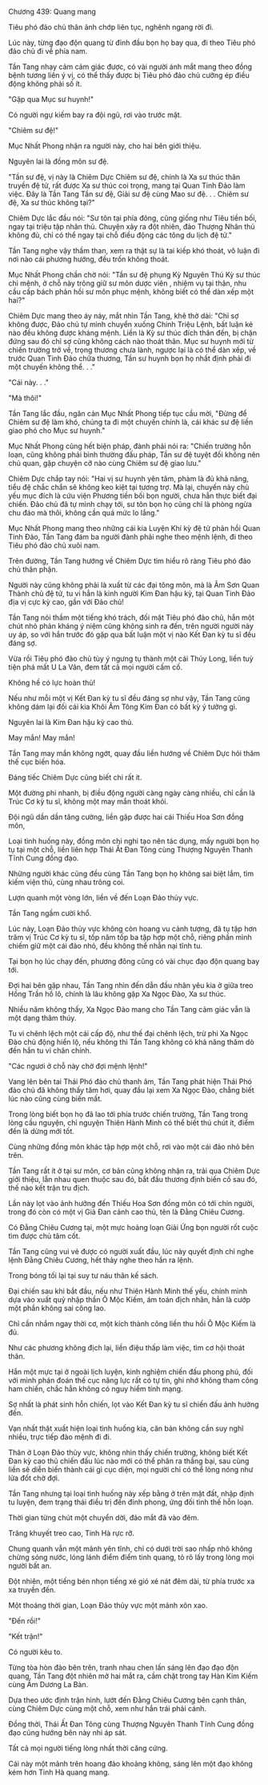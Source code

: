 




Chương 439: Quang mang


Tiêu phó đảo chủ thân ảnh chớp liên tục, nghênh ngang rời đi.

Lúc này, từng đạo độn quang từ đỉnh đầu bọn họ bay qua, đi theo Tiêu phó đảo chủ đi về phía nam.

Tần Tang nhạy cảm cảm giác được, có vài người ánh mắt mang theo đồng bệnh tương liên ý vị, có thể thấy được bị Tiêu phó đảo chủ cưỡng ép điều động không phải số ít.

"Gặp qua Mục sư huynh!"

Có người ngự kiếm bay ra đội ngũ, rơi vào trước mặt.

"Chiêm sư đệ!"

Mục Nhất Phong nhận ra người này, cho hai bên giới thiệu.

Nguyên lai là đồng môn sư đệ.

"Tần sư đệ, vị này là Chiêm Dực Chiêm sư đệ, chính là Xa sư thúc thân truyền đệ tử, rất được Xa sư thúc coi trọng, mang tại Quan Tinh Đảo làm việc. Đây là Tần Tang Tần sư đệ, Giải sư đệ cùng Mao sư đệ. . . Chiêm sư đệ, Xa sư thúc không tại?"

Chiêm Dực lắc đầu nói: "Sư tôn tại phía đông, cũng giống như Tiêu tiền bối, ngay tại triệu tập nhân thủ. Chuyện xảy ra đột nhiên, đảo Thượng Nhân thủ không đủ, chỉ có thể ngay tại chỗ điều động các tông du lịch đệ tử."

Tần Tang nghe vậy thầm than, xem ra thật sự là tai kiếp khó thoát, vô luận đi nơi nào cái phương hướng, đều trốn không thoát.

Mục Nhất Phong chần chờ nói: "Tần sư đệ phụng Kỳ Nguyên Thú Kỳ sư thúc chi mệnh, ở chỗ này trông giữ sư môn dược viên , nhiệm vụ tại thân, nhu cầu cấp bách phản hồi sư môn phục mệnh, không biết có thể dàn xếp một hai?"

Chiêm Dực mang theo áy náy, mắt nhìn Tần Tang, khẽ thở dài: "Chỉ sợ không được, Đảo chủ tự mình chuyển xuống Chinh Triệu Lệnh, bất luận kẻ nào đều không được kháng mệnh. Liền là Kỳ sư thúc đích thân đến, bị chặn đứng sau đó chỉ sợ cũng không cách nào thoát thân. Mục sư huynh mới từ chiến trường trở về, trọng thương chưa lành, ngược lại là có thể dàn xếp, về trước Quan Tinh Đảo chữa thương, Tần sư huynh bọn họ nhất định phải đi một chuyến không thể. . ."

"Cái này. . ."

"Mà thôi!"

Tần Tang lắc đầu, ngăn cản Mục Nhất Phong tiếp tục cầu mời, "Đừng để Chiêm sư đệ làm khó, chúng ta đi một chuyến chính là, cái khác sư đệ liền giao phó cho Mục sư huynh."

Mục Nhất Phong cũng hết biện pháp, đành phải nói ra: "Chiến trường hỗn loạn, cũng không phải bình thường đấu pháp, Tần sư đệ tuyệt đối không nên chủ quan, gặp chuyện cỡ nào cùng Chiêm sư đệ giao lưu."

Chiêm Dực chắp tay nói: "Hai vị sư huynh yên tâm, phàm là đủ khả năng, tiểu đệ chắc chắn sẽ không keo kiệt tại tương trợ. Mà lại, chuyến này chủ yếu mục đích là cứu viện Phương tiền bối bọn người, chưa hẳn thực biết đại chiến. Đảo chủ đã tự mình chạy tới, sư tôn bọn họ cũng chỉ là phòng ngừa chu đáo mà thôi, không cần quá mức lo lắng."

Mục Nhất Phong mang theo những cái kia Luyện Khí kỳ đệ tử phản hồi Quan Tinh Đảo, Tần Tang đám ba người đành phải nghe theo mệnh lệnh, đi theo Tiêu phó đảo chủ xuôi nam.

Trên đường, Tần Tang hướng về Chiêm Dực tìm hiểu rõ ràng Tiêu phó đảo chủ thân phận.

Người này cũng không phải là xuất từ các đại tông môn, mà là Âm Sơn Quan Thành chủ đệ tử, tu vi hẳn là kinh người Kim Đan hậu kỳ, tại Quan Tinh Đảo địa vị cực kỳ cao, gần với Đảo chủ!

Tần Tang nói thầm một tiếng khó trách, đối mặt Tiêu phó đảo chủ, hắn một chút nhỏ phản kháng ý niệm cũng không sinh ra đến, trên người người này uy áp, so với hắn trước đó gặp qua bất luận một vị nào Kết Đan kỳ tu sĩ đều đáng sợ.

Vừa rồi Tiêu phó đảo chủ tùy ý ngưng tụ thành một cái Thủy Long, liền tuỳ tiện phá mất U La Vân, đem tất cả mọi người cấm cố.

Không hề có lực hoàn thủ!

Nếu như mỗi một vị Kết Đan kỳ tu sĩ đều đáng sợ như vậy, Tần Tang cũng không dám lại đối cái kia Khôi Âm Tông Kim Đan có bất kỳ ý tưởng gì.

Nguyên lai là Kim Đan hậu kỳ cao thủ.

May mắn! May mắn!

Tần Tang may mắn không ngớt, quay đầu liền hướng về Chiêm Dực hỏi thăm thế cục biến hóa.

Đáng tiếc Chiêm Dực cũng biết chi rất ít.

Một đường phi nhanh, bị điều động người càng ngày càng nhiều, chỉ cần là Trúc Cơ kỳ tu sĩ, không một may mắn thoát khỏi.

Đội ngũ dần dần tăng cường, liền gặp được hai cái Thiếu Hoa Sơn đồng môn,

Loại tình huống này, đồng môn chi nghi tạo nên tác dụng, mấy người bọn họ tụ tại một chỗ, liền liên hợp Thái Ất Đan Tông cùng Thượng Nguyên Thanh Tĩnh Cung đồng đạo.

Những người khác cũng đều cùng Tần Tang bọn họ không sai biệt lắm, tìm kiếm viện thủ, cùng nhau trông coi.

Lượn quanh một vòng lớn, liền về đến Loạn Đảo thủy vực.

Tần Tang ngầm cười khổ.

Lúc này, Loạn Đảo thủy vực không còn hoang vu cảnh tượng, đã tụ tập hơn trăm vị Trúc Cơ kỳ tu sĩ, tốp năm tốp ba tập hợp một chỗ, riêng phần mình chiếm giữ một cái đảo nhỏ, đều không thể nhẫn nại tĩnh tu.

Tại bọn họ lúc chạy đến, phương đông cũng có vài chục đạo độn quang bay tới.

Đợi hai bên gặp nhau, Tần Tang nhìn đến dẫn đầu nhân yêu kia ở giữa treo Hồng Trần hồ lô, chính là lâu không gặp Xa Ngọc Đào, Xa sư thúc.

Nhiều năm không thấy, Xa Ngọc Đào mang cho Tần Tang cảm giác vẫn là một dạng thâm thúy.

Tu vi chênh lệch một cái cấp độ, như thế đại chênh lệch, trừ phi Xa Ngọc Đào chủ động hiển lộ, nếu không thì Tần Tang không có khả năng thăm dò đến hắn tu vi chân chính.

"Các ngươi ở chỗ này chờ đợi mệnh lệnh!"

Vang lên bên tai Thái Phó đảo chủ thanh âm, Tần Tang phát hiện Thái Phó đảo chủ đã không thấy tăm hơi, quay đầu lại xem Xa Ngọc Đào, chẳng biết lúc nào cũng cùng biến mất.

Trong lòng biết bọn họ đã lao tới phía trước chiến trường, Tần Tang trong lòng cầu nguyện, chỉ nguyện Thiên Hành Minh có thể biết thú chút ít, điểm đến là dừng mới tốt.

Cùng những đồng môn khác tập hợp một chỗ, rơi vào một cái đảo nhỏ bên trên.

Tần Tang rất ít ở tại sư môn, cơ bản cũng không nhận ra, trải qua Chiêm Dực giới thiệu, lẫn nhau quen thuộc sau đó, bắt đầu thương định biến cố sau đó, thế nào kết trận tru địch.

Lần này lọt vào ảnh hưởng đến Thiếu Hoa Sơn đồng môn có tới chín người, trong đó còn có một vị Giả Đan cảnh cao thủ, tên là Đằng Chiêu Cương.

Có Đằng Chiêu Cương tại, một mực hoảng loạn Giải Ứng bọn người rốt cuộc tìm được chủ tâm cốt.

Tần Tang cũng vui vẻ được có người xuất đầu, lúc này quyết định chỉ nghe lệnh Đằng Chiêu Cương, hết thảy nghe theo hắn ra lệnh.

Trong bóng tối lại tại suy tư náu thân kế sách.

Đại chiến sau khi bắt đầu, nếu như Thiên Hành Minh thế yếu, chính mình dựa vào xuất quỷ nhập thần Ô Mộc Kiếm, ám toán địch nhân, hẳn là cướp một phần không sai công lao.

Chỉ cần nhắm ngay thời cơ, một kích thành công liền thu hồi Ô Mộc Kiếm là đủ.

Như các phương không địch lại, liền điệu thấp làm việc, tìm cơ hội thoát thân.

Hắn một mực tại ở ngoài lịch luyện, kinh nghiệm chiến đấu phong phú, đối với mình phán đoán thế cục năng lực rất có tự tin, ghi nhớ không tham công ham chiến, chắc hẳn không có nguy hiểm tính mạng.

Sợ nhất là phát sinh hỗn chiến, lọt vào Kết Đan kỳ tu sĩ chiến đấu ảnh hưởng đến.

Vạn nhất thật xuất hiện loại tình huống kia, căn bản không cần suy nghĩ nhiều, trực tiếp đào mệnh đi đi.

Thân ở Loạn Đảo thủy vực, không nhìn thấy chiến trường, không biết Kết Đan kỳ cao thủ chiến đấu lúc nào mới có thể phân ra thắng bại, sau cùng liền sẽ diễn biến thành cái gì cục diện, mọi người chỉ có thể lòng nóng như lửa đốt chờ đợi.

Tần Tang nhưng tại loại tình huống này xếp bằng ở trên mặt đất, nhập định tu luyện, đem trạng thái điều trị đến đỉnh phong, ứng đối tình thế hỗn loạn.

Thời gian từng chút một chuyển dời, đảo mắt đã vào đêm.

Trăng khuyết treo cao, Tinh Hà rực rỡ.

Chung quanh vẫn một mảnh yên tĩnh, chỉ có dưới trời sao nhấp nhô không chừng sóng nước, lóng lánh điểm điểm tinh quang, tỏ rõ lấy trong lòng mọi người bất an.

Đột nhiên, một tiếng bén nhọn tiếng xé gió xé nát đêm dài, từ phía trước xa xa truyền đến.

Một thoáng thời gian, Loạn Đảo thủy vực một mảnh xôn xao.

"Đến rồi!"

"Kết trận!"

Có người kêu to.

Từng tòa hòn đảo bên trên, tranh nhau chen lấn sáng lên đạo đạo độn quang, Tần Tang đột nhiên mở hai mắt ra, cầm chặt trong tay Hàn Kim Kiếm cùng Âm Dương La Bàn.

Dựa theo ước định trận hình, lướt đến Đằng Chiêu Cương bên cạnh thân, cùng Chiêm Dực cùng một chỗ, xem như hắn trái phải cánh.

Đồng thời, Thái Ất Đan Tông cùng Thượng Nguyên Thanh Tĩnh Cung đồng đạo cũng hướng bên này nhi áp sát.

Tất cả mọi người tiếng lòng nhất thời căng cứng.

Cái này một mảnh trên hoang đảo khoảng không, sáng lên một đạo không kém hơn Tinh Hà quang mang.




